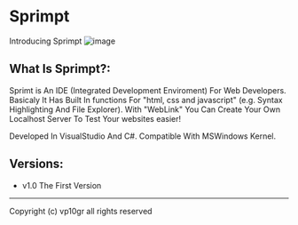 # Sprimpt

Introducing Sprimpt
![image](https://cdn.discordapp.com/attachments/819614218458234951/926129610276618310/MainIMG.png)

What Is Sprimpt?:
--------------------------------
Sprimt is An IDE (Integrated Development Enviroment) For Web Developers. Basicaly It Has Built In functions For "html, css and javascript"
(e.g. Syntax Highlighting And File Explorer). With "WebLink" You Can Create Your Own Localhost Server To Test Your websites easier!

Developed In VisualStudio And C#. Compatible With MSWindows Kernel.

Versions:
--------------------------------
- v1.0 The First Version

--------------------------------

Copyright (c) vp10gr all rights reserved
